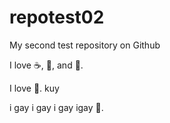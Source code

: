 # repotest02
My second test repository on Github

I love :coffee:, :pizza:, and :dancer:.

I love :football:.
kuy

i gay i gay i gay igay :dancer:.
